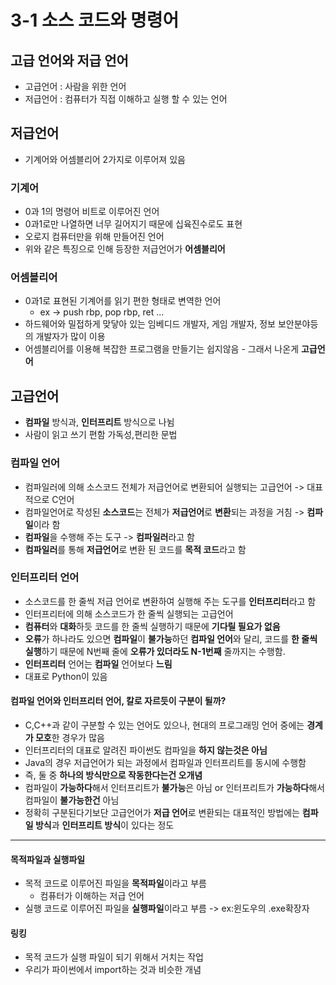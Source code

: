 # 3-1 소스 코드와 명령어

## 고급 언어와 저급 언어

- 고급언어 : 사람을 위한 언어
- 저급언어 : 컴퓨터가 직접 이해하고 실행 할 수 있는 언어

## 저급언어

- 기계어와 어셈블리어 2가지로 이루어져 있음

### 기계어

- 0과 1의 명령어 비트로 이루어진 언어
- 0과1로만 나열하면 너무 길어지기 때문에 십육진수로도 표현
- 오로지 컴퓨터만을 위해 만들어진 언어
- 위와 같은 특징으로 인해 등장한 저급언어가 **어셈블리어**

### 어셈블리어

- 0과1로 표현된 기계어를 읽기 편한 형태로 변역한 언어
  - ex -> push rbp, pop rbp, ret ...
- 하드웨어와 밀접하게 맞닿아 있는 임베디드 개발자, 게임 개발자, 정보 보안분야등의 개발자가 많이 이용
- 어셈블리어를 이용해 복잡한 프로그램을 만들기는 쉽지않음 - 그래서 나온게 **고급언어**

## 고급언어

- **컴파일** 방식과, **인터프리트** 방식으로 나뉨
- 사람이 읽고 쓰기 편함 가독성,편리한 문법

### 컴파일 언어

- 컴파일러에 의해 소스코드 전체가 저급언어로 변환되어 실행되는 고급언어 -> 대표적으로 C언어
- 컴파일언어로 작성된 **소스코드**는 전체가 **저급언어**로 **변환**되는 과정을 거침 -> **컴파일**이라 함
- **컴파일**을 수행해 주는 도구 -> **컴파일러**라고 함
- **컴파일러**를 통해 **저급언어**로 변환 된 코드를 **목적 코드**라고 함

### 인터프리터 언어

- 소스코드를 한 줄씩 저급 언어로 변환하여 실행해 주는 도구를 **인터프리터**라고 함
- 인터프리터에 의해 소스코드가 한 줄씩 실행되는 고급언어
- **컴퓨터**와 **대화**하듯 코드를 한 줄씩 실행하기 때문에 **기다릴 필요가 없음**
- **오류**가 하나라도 있으면 **컴파일**이 **불가능**하던 **컴파일 언어**와 달리, 코드를 **한 줄씩 실행**하기 때문에 N번째 줄에 **오류가 있더라도 N-1번째** 줄까지는 수행함.
- **인터프리터** 언어는 **컴파일** 언어보다 **느림**
- 대표로 Python이 있음

#### 컴파일 언어와 인터프리터 언어, 칼로 자르듯이 구분이 될까?

- C,C++과 같이 구분할 수 있는 언어도 있으나, 현대의 프로그래밍 언어 중에는 **경계가 모호**한 경우가 많음
- 인터프리터의 대표로 알려진 파이썬도 컴파일을 **하지 않는것은 아님**
- Java의 경우 저급언어가 되는 과정에서 컴파일과 인터프리트를 동시에 수행함
- 즉, 둘 중 **하나의 방식만으로 작동한다는건 오개념**
- 컴파일이 **가능하다**해서 인터프리트가 **불가능**은 아님 or 인터프리트가 **가능하다**해서 컴파일이 **불가능한건** 아님
- 정확히 구분된다기보단 고급언어가 **저급 언어**로 변환되는 대표적인 방법에는 **컴파일 방식**과 **인터프리트 방식**이 있다는 정도

---

#### 목적파일과 실행파일

- 목적 코드로 이루어진 파일을 **목적파일**이라고 부름
  - 컴퓨터가 이해하는 저급 언어
- 실행 코드로 이루어진 파일을 **실행파일**이라고 부름 -> ex:윈도우의 .exe확장자

#### 링킹

- 목적 코드가 실행 파일이 되기 위해서 거치는 작업
- 우리가 파이썬에서 import하는 것과 비슷한 개념
